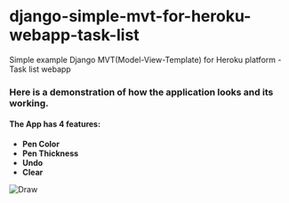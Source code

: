 # django-simple-mvt-for-heroku-webapp-task-list
Simple example Django MVT(Model-View-Template) for Heroku platform - Task list webapp

### Here is a demonstration of how the application looks and its working.

#### The App has 4 features:
- **Pen Color**
- **Pen Thickness**
- **Undo**
- **Clear**

![Draw](new.gif)